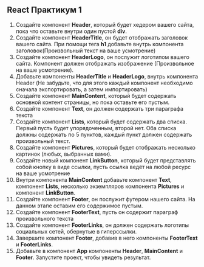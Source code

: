 ## React Практикум 1

1. Создайте компонент **Header**, который будет хедером вашего сайта, пока что оставьте внутри один пустой **div**.
2. Создайте компонент **HeaderTitle**, он будет отображать заголовок вашего сайта. При помощи тега **h1** добавьте внутрь компонента заголовок(Произвольный текст на ваше усмотрение)
3. Создайте компонент **HeaderLogo**, он послужит логотипом вашего сайта. Компонент должен отображать изображение (Произвольное на ваше усмотрение).
4. Добавьте компоненты **HeaderTitle** и **HeaderLogo**, внутрь компонента Header (Не забудьте, что для этого каждый компонент необходимо сначала экспортировать, а затем импортировать)
5. Создайте компонент **MainContent**, который будет содержать основной контент страницы, но пока оставьте его пустым.
6. Создайте компонент **Text**, он должен содержать три параграфа текста
7. Создайте компонент **Lists**, который будет содержать два списка. Первый пусть будет упорядоченным, второй нет. Оба списка должны содержать по 5 пунктов, каждый пункт должен содержать произвольный текст.
8. Создайте компонент **Pictures**, который будет отображать несколько картинок (любых, выбранных вами).
9. Создайте новый компонент **LinkButton**, который будет представлять собой кнопку в виде ссылки, пусть ссылка ведёт на любой ресурс на ваше усмотрение
10. Внутри компонента **MainContent** добавьте компонент **Text**, компонент **Lists**, несколько экземпляров компонента **Pictures** и компонент **LinkButton**.
11. Создайте компонент **Footer**, он послужит футером нашего сайта. На данном этапе оставим его содержимое пустым.
12. Создайте компонент **FooterText**, пусть он содержит параграф произвольного текста
13. Создайте компонент **FooterLinks**, он должен содержать логотипы социальных сетей, обернутые в гиперссылки.
14. Завершите компонент **Footer**, добавив в него компоненты **FooterText** и **FooterLinks**.
15. Добавьте в компонент **App** компоненты **Header**, **MainContent** и **Footer**. Запустите проект, чтобы увидеть результат.
